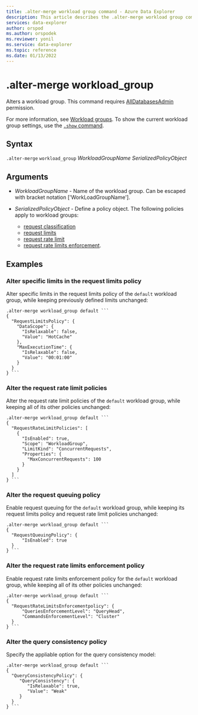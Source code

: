 ```yaml
---
title: .alter-merge workload group command - Azure Data Explorer
description: This article describes the .alter-merge workload group command in Azure Data Explorer.
services: data-explorer
author: orspod
ms.author: orspodek
ms.reviewer: yonil
ms.service: data-explorer
ms.topic: reference
ms.date: 01/13/2022
---
```

# .alter-merge workload_group

Alters a workload group. This command requires [AllDatabasesAdmin](access-control/role-based-authorization.md) permission.

For more information, see [Workload groups](workload-groups.md). To show the current workload group settings, use the [`.show` command](show-workload-group-command.md).

## Syntax

`.alter-merge` `workload_group` *WorkloadGroupName* *SerializedPolicyObject*

## Arguments

- *WorkloadGroupName* - Name of the workload group. Can be escaped with bracket notation ['WorkLoadGroupName'].
- *SerializedPolicyObject* - Define a policy object. The following policies apply to workload groups:   
  
  * [request classification](request-classification-policy.md)
  * [request limits](request-limits-policy.md)
  * [request rate limit](request-rate-limit-policy.md)
  * [request rate limits enforcement](request-rate-limits-enforcement-policy.md).

## Examples

### Alter specific limits in the request limits policy

Alter specific limits in the request limits policy of the `default` workload group,
while keeping previously defined limits unchanged:

~~~kusto
.alter-merge workload_group default ```
{
  "RequestLimitsPolicy": {
    "DataScope": {
      "IsRelaxable": false,
      "Value": "HotCache"
    },
    "MaxExecutionTime": {
      "IsRelaxable": false,
      "Value": "00:01:00"
    }
  }
} ```
~~~

### Alter the request rate limit policies

Alter the request rate limit policies of the `default` workload group,
while keeping all of its other policies unchanged:

~~~kusto
.alter-merge workload_group default ```
{
  "RequestRateLimitPolicies": [
    {
      "IsEnabled": true,
      "Scope": "WorkloadGroup",
      "LimitKind": "ConcurrentRequests",
      "Properties": {
        "MaxConcurrentRequests": 100
      }
    }
  ]
} ```
~~~

### Alter the request queuing policy

Enable request queuing for the `default` workload group, while keeping its request limits policy
and request rate limit policies unchanged:

~~~kusto
.alter-merge workload_group default ```
{
  "RequestQueuingPolicy": {
      "IsEnabled": true
  }
} ```
~~~

### Alter the request rate limits enforcement policy

Enable request rate limits enforcement policy for the `default` workload group,
while keeping all of its other policies unchanged:

~~~kusto
.alter-merge workload_group default ```
{
  "RequestRateLimitsEnforcementpolicy": {
      "QueriesEnforcementLevel": "QueryHead",
      "CommandsEnforcementLevel": "Cluster"
  }
} ```
~~~

### Alter the query consistency policy

Specify the appliable option for the query consistency model:

~~~kusto
.alter-merge workload_group default ```
{
  "QueryConsistencyPolicy": {
     "QueryConsistency": {
        "IsRelaxable": true,
        "Value": "Weak"
     }
  }
} ```
~~~
